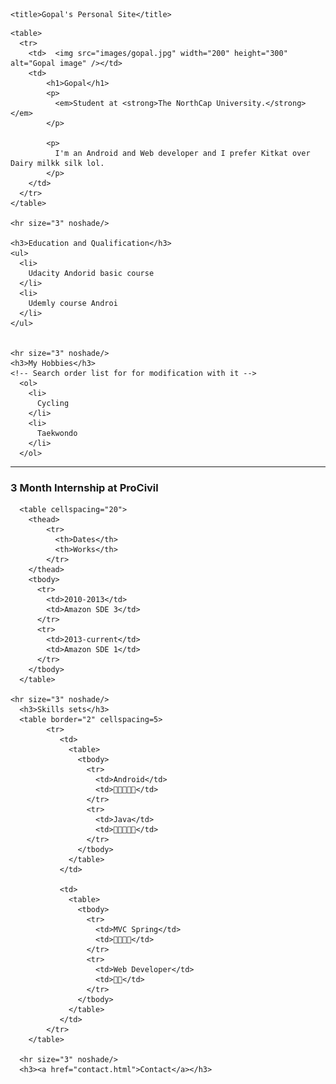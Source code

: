 
<!DOCTYPE html>
<html lang="en" dir="ltr">
  <head>
    <meta charset="utf-8">
    <meta name="description" content="Gopal site is here">
    <meta name="keywords" content="HTML,CSS,JAVASCRIPT">
    <meta name="author" content="Gopal">

    <title>Gopal's Personal Site</title>
  </head>
  <body>
    <!-- Cheat sheet https://docs.emmet.io/cheatsheet-a5.pdf -->

    <table>
      <tr>
        <td>  <img src="images/gopal.jpg" width="200" height="300" alt="Gopal image" /></td>
        <td>
            <h1>Gopal</h1>
            <p>
              <em>Student at <strong>The NorthCap University.</strong></em>
            </p>

            <p>
              I'm an Android and Web developer and I prefer Kitkat over Dairy milkk silk lol.
            </p>
        </td>
      </tr>
    </table>

    <hr size="3" noshade/>

    <h3>Education and Qualification</h3>
    <ul>
      <li>
        Udacity Andorid basic course
      </li>
      <li>
        Udemly course Androi
      </li>
    </ul>


    <hr size="3" noshade/>
    <h3>My Hobbies</h3>
    <!-- Search order list for for modification with it -->
      <ol>
        <li>
          Cycling
        </li>
        <li>
          Taekwondo
        </li>
      </ol>

  <hr size="3" noshade>
      <h3>3 Month Internship at ProCivil</h3>

      <table cellspacing="20">
        <thead>
            <tr>
              <th>Dates</th>
              <th>Works</th>
            </tr>
        </thead>
        <tbody>
          <tr>
            <td>2010-2013</td>
            <td>Amazon SDE 3</td>
          </tr>
          <tr>
            <td>2013-current</td>
            <td>Amazon SDE 1</td>
          </tr>
        </tbody>
      </table>

    <hr size="3" noshade/>
      <h3>Skills sets</h3>
      <table border="2" cellspacing=5>
            <tr>
               <td>
                 <table>
                   <tbody>
                     <tr>
                       <td>Android</td>
                       <td>🌟🌟🌟🌟🌟</td>
                     </tr>
                     <tr>
                       <td>Java</td>
                       <td>🌟🌟🌟🌟🌟</td>
                     </tr>
                   </tbody>
                 </table>
               </td>

               <td>
                 <table>
                   <tbody>
                     <tr>
                       <td>MVC Spring</td>
                       <td>🌟🌟🌟🌟</td>
                     </tr>
                     <tr>
                       <td>Web Developer</td>
                       <td>🌟🌟</td>
                     </tr>
                   </tbody>
                 </table>
               </td>
            </tr>
        </table>

      <hr size="3" noshade/>
      <h3><a href="contact.html">Contact</a></h3>
  </body>
</html>
